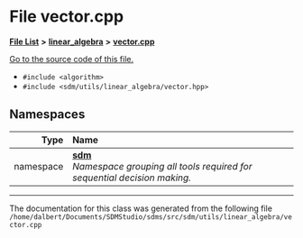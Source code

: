 
<NavBar active_item_id="2"/>

# File vector.cpp


[**File List**](files.md) **>** [**linear\_algebra**](dir_f6794c324212297d566732725cbf26ea.md) **>** [**vector.cpp**](vector_8cpp.md)

[Go to the source code of this file.](vector_8cpp_source.md)



* `#include <algorithm>`
* `#include <sdm/utils/linear_algebra/vector.hpp>`









## Namespaces

| Type | Name |
| ---: | :--- |
| namespace | [**sdm**](namespacesdm.md) <br>_Namespace grouping all tools required for sequential decision making._  |















------------------------------
The documentation for this class was generated from the following file `/home/dalbert/Documents/SDMStudio/sdms/src/sdm/utils/linear_algebra/vector.cpp`